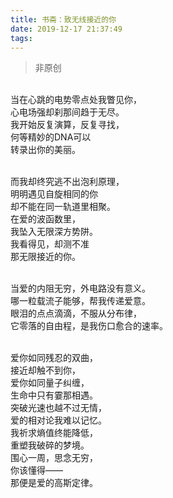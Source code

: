 ```yaml
---
title: 书斋：致无线接近的你
date: 2019-12-17 21:37:49
tags: 
---
```

> 非原创

<br>当在心跳的电势零点处我瞥见你，
<br>心电场强却刹那间趋于无尽。
<br>我开始反复演算，反复寻找，
<br>何等精妙的DNA可以
<br>转录出你的美丽。

<br>而我却终究逃不出泡利原理，
<br>明明遇见自旋相同的你
<br>却不能在同一轨道里相聚。
<br>在爱的波函数里，
<br>我坠入无限深方势阱。
<br>我看得见，却测不准
<br>那无限接近的你。

<br>当爱的内阻无穷，外电路没有意义。
<br>哪一粒载流子能够，帮我传递爱意。
<br>眼泪的点点滴滴，不服从分布律，
<br>它零落的自由程，是我伤口愈合的速率。

<br>爱你如同残忍的双曲，
<br>接近却触不到你，
<br>爱你如同量子纠缠，
<br>生命中只有霎那相遇。
<br>突破光速也越不过无情，
<br>爱的相对论我难以记忆。
<br>我祈求熵值终能降低，
<br>重塑我破碎的梦境。
<br>围心一周，思念无穷，
<br>你该懂得——
<br>那便是爱的高斯定律。